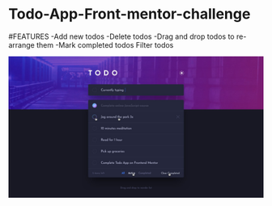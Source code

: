 # Todo-App-Front-mentor-challenge

 #FEATURES
   -Add new todos
   -Delete todos
   -Drag and drop todos to re-arrange them
   -Mark completed todos
   Filter todos
   
![App screenshot](active-states-dark.jpg)
